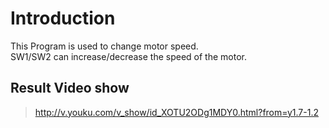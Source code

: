 # Introduction

This Program is used to change motor speed.   
SW1/SW2 can increase/decrease the speed of the motor.

## Result Video show
> http://v.youku.com/v_show/id_XOTU2ODg1MDY0.html?from=y1.7-1.2
